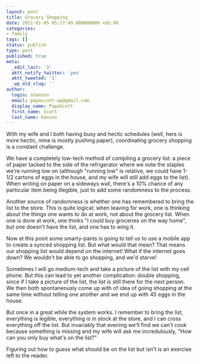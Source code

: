 ```yaml
---
layout: post
title: Grocery Shopping
date: 2011-01-05 05:17:49.000000000 +01:00
categories:
- family
tags: []
status: publish
type: post
published: true
meta:
  _edit_last: '3'
  aktt_notify_twitter: 'yes'
  aktt_tweeted: '1'
  _wp_old_slug: ''
author:
  login: shanson
  email: papascott-wp@gmail.com
  display_name: PapaScott
  first_name: Scott
  last_name: Hanson
---
```

<p>With my wife and I both having busy and hectic schedules (well, hers is more hectic, mine is mostly pushing paper), coordinating grocery shopping is a constant challenge. </p>
<p>We have a completely low-tech method of compiling a grocery list: a piece of paper tacked to the side of the refrigerator where we note the staples we're running low on (although "running low" is relative, we could have 1-1/2 cartons of eggs in the house, and my wife will still add eggs to the list). When writing on paper on a sideways wall, there's a 10% chance of any particular item being illegible, just to add some randomness to the process.</p>
<p>Another source of randomness is whether one has remembered to bring the list to the store. This is quite logical; when leaving for work, one is thinking about the things one wants to do at work, not about the grocery list. When one is done at work, one thinks "I could buy groceries on the way home", but one doesn't have the list, and one has to wing it.</p>
<p>Now at this point some smarty-pants is going to tell us to use a mobile app to create a synced shopping list. But what would that mean? That means our shopping list would depend on the internet! What if the internet goes down? We wouldn't be able to go shopping, and we'd starve!</p>
<p>Sometimes I will go medium-tech and take a picture of the list with my cell phone. But this can lead to yet another complication: double shopping, since if I take a picture of the list, the list is still there for the next person. We then both spontaneously come up with of idea of going shopping at the same time without telling one another and we end up with 45 eggs in the house.</p>
<p>But once in a great while the system works. I remember to bring the list, everything is legible, everything is in stock at the store, and I can cross everything off the list. But invariably that evening we'll find we can't cook because something is missing and my wife will ask me incredulously, "How can you only buy what's on the list?"</p>
<p>Figuring out how to guess what should be on the list but isn't is an exercise left to the reader.</p>
